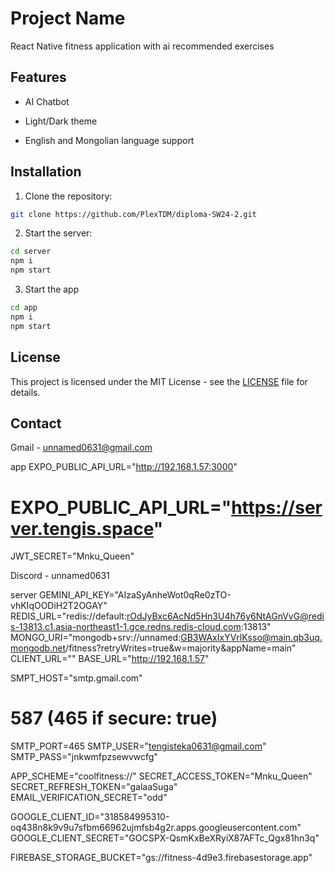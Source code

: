 # Project Name

React Native fitness application with ai recommended exercises

## Features

- AI Chatbot

- Light/Dark theme

- English and Mongolian language support

## Installation

1. Clone the repository:
```bash
git clone https://github.com/PlexTDM/diploma-SW24-2.git
```

2. Start the server:
```bash
cd server
npm i
npm start
```

3. Start the app
```bash
cd app
npm i
npm start
```

## License

This project is licensed under the MIT License - see the [LICENSE](LICENSE) file for details.

## Contact

Gmail - [unnamed0631@gmail.com](mailto:unnamed0631@gmail.com)

app
EXPO_PUBLIC_API_URL="http://192.168.1.57:3000"
# EXPO_PUBLIC_API_URL="https://server.tengis.space"
JWT_SECRET="Mnku_Queen"

Discord - unnamed0631

server
GEMINI_API_KEY="AIzaSyAnheWot0qRe0zTO-vhKIqOODiH2T2OGAY"
REDIS_URL="redis://default:rOdJyBxc6AcNd5Hn3U4h76y6NtAGnVvG@redis-13813.c1.asia-northeast1-1.gce.redns.redis-cloud.com:13813"
MONGO_URI="mongodb+srv://unnamed:GB3WAxIxYVrlKsso@main.qb3uq.mongodb.net/fitness?retryWrites=true&w=majority&appName=main"
CLIENT_URL=""
BASE_URL="http://192.168.1.57"

SMPT_HOST="smtp.gmail.com"
# 587 (465 if secure: true)
SMTP_PORT=465
SMTP_USER="tengisteka0631@gmail.com"
SMTP_PASS="jnkwmfpzsewvwcfg"

APP_SCHEME="coolfitness://"
SECRET_ACCESS_TOKEN="Mnku_Queen"
SECRET_REFRESH_TOKEN="galaaSuga"
EMAIL_VERIFICATION_SECRET="odd"

GOOGLE_CLIENT_ID="318584995310-oq438n8k9v9u7sfbm66962ujmfsb4g2r.apps.googleusercontent.com"
GOOGLE_CLIENT_SECRET="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"

FIREBASE_STORAGE_BUCKET="gs://fitness-4d9e3.firebasestorage.app"
